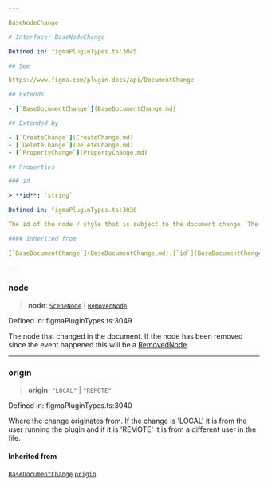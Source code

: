 ```yaml
---

BaseNodeChange

# Interface: BaseNodeChange

Defined in: figmaPluginTypes.ts:3045

## See

https://www.figma.com/plugin-docs/api/DocumentChange

## Extends

- [`BaseDocumentChange`](BaseDocumentChange.md)

## Extended by

- [`CreateChange`](CreateChange.md)
- [`DeleteChange`](DeleteChange.md)
- [`PropertyChange`](PropertyChange.md)

## Properties

### id

> **id**: `string`

Defined in: figmaPluginTypes.ts:3036

The id of the node / style that is subject to the document change. The same that is on `node.id` or `style.id`

#### Inherited from

[`BaseDocumentChange`](BaseDocumentChange.md).[`id`](BaseDocumentChange.md#id)

---
```


### node

> **node**: [`SceneNode`](../type-aliases/SceneNode.md) \| [`RemovedNode`](RemovedNode.md)

Defined in: figmaPluginTypes.ts:3049

The node that changed in the document. If the node has been removed since the event happened this will be a [RemovedNode](RemovedNode.md)

---

### origin

> **origin**: `"LOCAL"` \| `"REMOTE"`

Defined in: figmaPluginTypes.ts:3040

Where the change originates from. If the change is 'LOCAL' it is from the user running the plugin and if it is 'REMOTE' it is from a different user in the file.

#### Inherited from

[`BaseDocumentChange`](BaseDocumentChange.md).[`origin`](BaseDocumentChange.md#origin)
